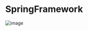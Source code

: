 # SpringFramework

![image](https://user-images.githubusercontent.com/59023235/233136150-dd8ba4a4-2f26-4be9-9a39-e03b6f0f3db9.png)
